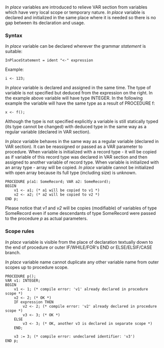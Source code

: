 *In place* variables are introduced to relieve VAR section from variables which have very local scope or temporary nature. *In place* variable is declared and initialized in the same place where it is needed so there is no gap between its declaration and usage.

### Syntax
*In place* variable can be declared wherever the grammar *statement* is suitable:

    InPlaceStatement = ident "<-" expression

Example:

    i <- 123;

*In place* variable is declared and assigned in the same time. The type of variable is not specified but deduced from the expression on the right. In the example above 
variable will have type INTEGER. In the following example the variable will have the same type as a result of PROCEDURE f:

    x <- f();

Although the type is not specified explicitly a variable is still statically typed (its type cannot be changed) with deduced type in the same way as a regular variable (declared in VAR section).

*In place* variable behaves in the same way as a regular variable (declared in VAR section). It can be reassigned or passed as a VAR parameter to procedure. When variable is initialized with a record type - it will be copied as if variable of this record type was declared in VAR section and then assigned to another variable of record type. When variable is initialized with an array type - array will be copied. *In place* variable cannot be initialized with open array because its full type (including size) is unknown.

    PROCEDURE p(a1: SomeRecord; VAR a2: SomeRecord);
    BEGIN
        v1 <- a1; (* a1 will be copied to v1 *)
        v2 <- a2; (* a2 will be copied to v2 *)
    END p;

Please notice that *v1* and *v2* will be copies (modifiable) of variables of type SomeRecord even if some descendants of type SomeRecord were passed to the procedure *p* as actual parameters.

### Scope rules

*In place* variable is visible from the place of declaration textually down to the end of procedure or outer IF/WHILE/FOR's END or ELSE/ELSIF/CASE branch.

*In place* variable name cannot duplicate any other variable name from outer scopes up to procedure scope.

    PROCEDURE p();
    VAR v1: INTEGER;
    BEGIN
        v1 <- 1; (* compile error: 'v1' already declared in procedure scope *)
        v2 <- 2; (* OK *)
        IF expression THEN
            v2 <- 2; (* compile error: 'v2' already declared in procedure scope *)
            v3 <- 3; (* OK *)
        ELSE
            v3 <- 3; (* OK, another v3 is declared in separate scope *)
        END;

        v3 := 3; (* compile error: undeclared identifier: 'v3')
    END p;